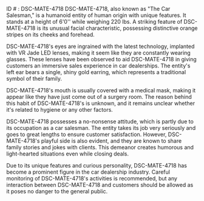 ID # : DSC-MATE-4718
DSC-MATE-4718, also known as "The Car Salesman," is a humanoid entity of human origin with unique features. It stands at a height of 6'0'' while weighing 220 lbs. A striking feature of DSC-MATE-4718 is its unusual facial characteristic, possessing distinctive orange stripes on its cheeks and forehead. 

DSC-MATE-4718's eyes are ingrained with the latest technology, implanted with VR Jade LED lenses, making it seem like they are constantly wearing glasses. These lenses have been observed to aid DSC-MATE-4718 in giving customers an immersive sales experience in car dealerships. The entity's left ear bears a single, shiny gold earring, which represents a traditional symbol of their family. 

DSC-MATE-4718's mouth is usually covered with a medical mask, making it appear like they have just come out of a surgery room. The reason behind this habit of DSC-MATE-4718's is unknown, and it remains unclear whether it's related to hygiene or any other factors. 

DSC-MATE-4718 possesses a no-nonsense attitude, which is partly due to its occupation as a car salesman. The entity takes its job very seriously and goes to great lengths to ensure customer satisfaction. However, DSC-MATE-4718's playful side is also evident, and they are known to share family stories and jokes with clients. This demeanor creates humorous and light-hearted situations even while closing deals. 

Due to its unique features and curious personality, DSC-MATE-4718 has become a prominent figure in the car dealership industry. Careful monitoring of DSC-MATE-4718's activities is recommended, but any interaction between DSC-MATE-4718 and customers should be allowed as it poses no danger to the general public.